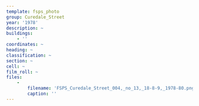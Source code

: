 ```yaml
---
template: fsps_photo
group: Curedale_Street
year: '1978'
description: ~
buildings:
    - ''
coordinates: ~
heading: ~
classification: ~
section: ~
cell: ~
film_roll: ~
files:
    -
        filename: 'FSPS_Curedale_Street_004,_no_13,_18-8-9,_1978-80.png'
        caption: ''
---
```

